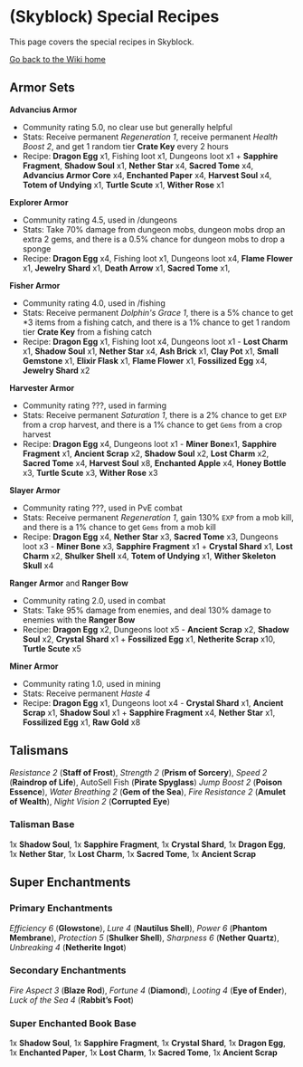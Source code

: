 # (Skyblock) Special Recipes
This page covers the special recipes in Skyblock.

[Go back to the Wiki home](main.md)
## Armor Sets
**Advancius Armor**
 - Community rating 5.0, no clear use but generally helpful
 - Stats: Receive permanent *Regeneration 1*, receive permanent *Health Boost 2*, and get 1 random tier **Crate Key** every 2 hours
 - Recipe: **Dragon Egg** x1, Fishing loot x1, Dungeons loot x1 + **Sapphire Fragment**, **Shadow Soul** x1, **Nether Star** x4, **Sacred Tome** x4, **Advancius Armor Core** x4, **Enchanted Paper** x4, **Harvest Soul** x4, **Totem of Undying** x1, **Turtle Scute** x1, **Wither Rose** x1

**Explorer Armor**
 - Community rating 4.5, used in /dungeons
 - Stats: Take 70% damage from dungeon mobs, dungeon mobs drop an extra 2 gems, and there is a 0.5% chance for dungeon mobs to drop a sponge
 - Recipe: **Dragon Egg** x4, Fishing loot x1, Dungeons loot x4, **Flame Flower** x1, **Jewelry Shard** x1, **Death Arrow** x1, **Sacred Tome** x1,

**Fisher Armor**
 - Community rating 4.0, used in /fishing
 - Stats: Receive permanent *Dolphin's Grace 1*, there is a 5% chance to get *3 items from a fishing catch, and there is a 1% chance to get 1 random tier **Crate Key** from a fishing catch
 - Recipe: **Dragon Egg** x1, Fishing loot x4, Dungeons loot x1 - **Lost Charm** x1, **Shadow Soul** x1, **Nether Star** x4, **Ash Brick** x1, **Clay Pot** x1, **Small Gemstone** x1, **Elixir Flask** x1, **Flame Flower** x1, **Fossilized Egg** x4, **Jewelry Shard** x2

**Harvester Armor**
 - Community rating ???, used in farming
 - Stats: Receive permanent *Saturation 1*, there is a 2% chance to get `EXP` from a crop harvest, and there is a 1% chance to get `Gems` from a crop harvest
 - Recipe: **Dragon Egg** x4, Dungeons loot x1 - **Miner Bone**x1, **Sapphire Fragment** x1, **Ancient Scrap** x2, **Shadow Soul** x2, **Lost Charm** x2, **Sacred Tome** x4, **Harvest Soul** x8, **Enchanted Apple** x4, **Honey Bottle** x3, **Turtle Scute** x3, **Wither Rose** x3

**Slayer Armor**
 - Community rating ???, used in PvE combat
 - Stats: Receive permanent *Regeneration 1*, gain 130% `EXP` from a mob kill, and there is a 1% chance to get `Gems` from a mob kill
 - Recipe: **Dragon Egg** x4, **Nether Star** x3, **Sacred Tome** x3, Dungeons loot x3 - **Miner Bone** x3, **Sapphire Fragment** x1 + **Crystal Shard** x1, **Lost Charm** x2, **Shulker Shell** x4, **Totem of Undying** x1, **Wither Skeleton Skull** x4

**Ranger Armor** and **Ranger Bow**
 - Community rating 2.0, used in combat
 - Stats: Take 95% damage from enemies, and deal 130% damage to enemies with the **Ranger Bow**
 - Recipe: **Dragon Egg** x2, Dungeons loot x5 - **Ancient Scrap** x2, **Shadow Soul** x2, **Crystal Shard** x1 + **Fossilized Egg** x1, **Netherite Scrap** x10, **Turtle Scute** x5

**Miner Armor**
 - Community rating 1.0, used in mining
 - Stats: Receive permanent *Haste 4*
 - Recipe: **Dragon Egg** x1, Dungeons loot x4 - **Crystal Shard** x1, **Ancient Scrap** x1, **Shadow Soul** x1 + **Sapphire Fragment** x4, **Nether Star** x1, **Fossilized Egg** x1, **Raw Gold** x8

## Talismans
*Resistance 2* (**Staff of Frost**), *Strength 2* (**Prism of Sorcery**), *Speed 2* (**Raindrop of Life**), AutoSell Fish (**Pirate Spyglass**)
*Jump Boost 2* (**Poison Essence**), *Water Breathing 2* (**Gem of the Sea**), *Fire Resistance 2* (**Amulet of Wealth**), *Night Vision 2* (**Corrupted Eye**)
### Talisman Base
1x **Shadow Soul**, 1x **Sapphire Fragment**, 1x **Crystal Shard**, 1x **Dragon Egg**, 1x **Nether Star**, 1x **Lost Charm**, 1x **Sacred Tome**, 1x **Ancient Scrap**
## Super Enchantments
### Primary Enchantments
*Efficiency 6* (**Glowstone**), *Lure 4* (**Nautilus Shell**), *Power 6* (**Phantom Membrane**), *Protection 5* (**Shulker Shell**), *Sharpness 6* (**Nether Quartz**), *Unbreaking 4* (**Netherite Ingot**)
### Secondary Enchantments
*Fire Aspect 3* (**Blaze Rod**), *Fortune 4* (**Diamond**), *Looting 4* (**Eye of Ender**), *Luck of the Sea 4* (**Rabbit’s Foot**)
### Super Enchanted Book Base
1x **Shadow Soul**, 1x **Sapphire Fragment**, 1x **Crystal Shard**, 1x **Dragon Egg**, 1x **Enchanted Paper**, 1x **Lost Charm**, 1x **Sacred Tome**, 1x **Ancient Scrap**
